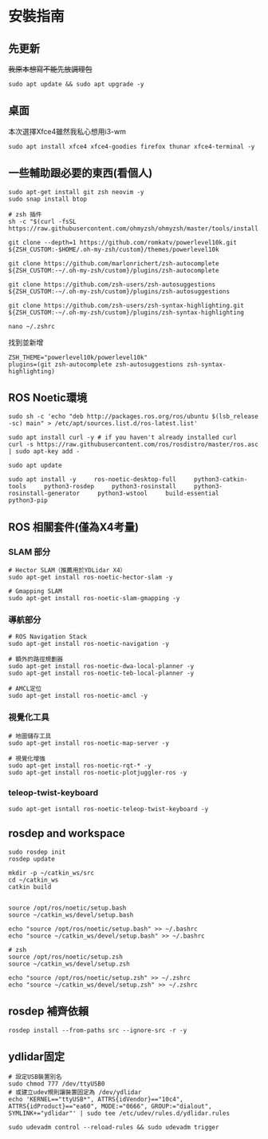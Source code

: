 # 安裝指南

## 先更新

~~我原本想寫不能先放調理包~~

```terminal
sudo apt update && sudo apt upgrade -y
```

## 桌面

本次選擇Xfce4雖然我私心想用i3-wm  

```terminal
sudo apt install xfce4 xfce4-goodies firefox thunar xfce4-terminal -y

```

## 一些輔助跟必要的東西(看個人)

```terminal
sudo apt-get install git zsh neovim -y
sudo snap install btop
```

```terminal
# zsh 插件
sh -c "$(curl -fsSL https://raw.githubusercontent.com/ohmyzsh/ohmyzsh/master/tools/install.sh)"

git clone --depth=1 https://github.com/romkatv/powerlevel10k.git ${ZSH_CUSTOM:-$HOME/.oh-my-zsh/custom}/themes/powerlevel10k

git clone https://github.com/marlonrichert/zsh-autocomplete ${ZSH_CUSTOM:-~/.oh-my-zsh/custom}/plugins/zsh-autocomplete

git clone https://github.com/zsh-users/zsh-autosuggestions ${ZSH_CUSTOM:-~/.oh-my-zsh/custom}/plugins/zsh-autosuggestions

git clone https://github.com/zsh-users/zsh-syntax-highlighting.git ${ZSH_CUSTOM:-~/.oh-my-zsh/custom}/plugins/zsh-syntax-highlighting

```

```terminal
nano ~/.zshrc
```

找到並新增

```terminal
ZSH_THEME="powerlevel10k/powerlevel10k"
plugins=(git zsh-autocomplete zsh-autosuggestions zsh-syntax-highlighting)
```

## ROS Noetic環境

```terminal
sudo sh -c 'echo "deb http://packages.ros.org/ros/ubuntu $(lsb_release -sc) main" > /etc/apt/sources.list.d/ros-latest.list'

sudo apt install curl -y # if you haven't already installed curl
curl -s https://raw.githubusercontent.com/ros/rosdistro/master/ros.asc | sudo apt-key add -

sudo apt update

sudo apt install -y     ros-noetic-desktop-full     python3-catkin-tools     python3-rosdep     python3-rosinstall     python3-rosinstall-generator     python3-wstool     build-essential     python3-pip
```

## ROS 相關套件(僅為X4考量)

### SLAM 部分

```terminal
# Hector SLAM（推薦用於YDLidar X4）
sudo apt-get install ros-noetic-hector-slam -y

# Gmapping SLAM
sudo apt-get install ros-noetic-slam-gmapping -y
```

### 導航部分

```terminal
# ROS Navigation Stack
sudo apt-get install ros-noetic-navigation -y

# 額外的路徑規劃器
sudo apt-get install ros-noetic-dwa-local-planner -y
sudo apt-get install ros-noetic-teb-local-planner -y

# AMCL定位
sudo apt-get install ros-noetic-amcl -y
```

### 視覺化工具

```terminal
# 地圖儲存工具
sudo apt-get install ros-noetic-map-server -y

# 視覺化增強
sudo apt-get install ros-noetic-rqt-* -y
sudo apt-get install ros-noetic-plotjuggler-ros -y
```

### teleop-twist-keyboard

```terminal
sudo apt-get isntall ros-noetic-teleop-twist-keyboard -y
```

## rosdep and workspace

```terminal
sudo rosdep init
rosdep update

mkdir -p ~/catkin_ws/src
cd ~/catkin_ws
catkin build


source /opt/ros/noetic/setup.bash
source ~/catkin_ws/devel/setup.bash

echo "source /opt/ros/noetic/setup.bash" >> ~/.bashrc
echo "source ~/catkin_ws/devel/setup.bash" >> ~/.bashrc
```

```terminal
# zsh
source /opt/ros/noetic/setup.zsh
source ~/catkin_ws/devel/setup.zsh

echo "source /opt/ros/noetic/setup.zsh" >> ~/.zshrc
echo "source ~/catkin_ws/devel/setup.zsh" >> ~/.zshrc
```

## rosdep 補齊依賴

```terminal
rosdep install --from-paths src --ignore-src -r -y
```

## ydlidar固定

```terminal
# 設定USB裝置別名
sudo chmod 777 /dev/ttyUSB0
# 或建立udev規則讓裝置固定為 /dev/ydlidar
echo 'KERNEL=="ttyUSB*", ATTRS{idVendor}=="10c4", ATTRS{idProduct}=="ea60", MODE:="0666", GROUP:="dialout", SYMLINK+="ydlidar"' | sudo tee /etc/udev/rules.d/ydlidar.rules

sudo udevadm control --reload-rules && sudo udevadm trigger
```
